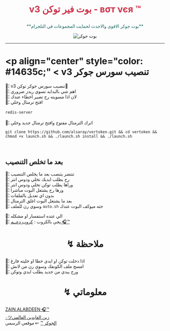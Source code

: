 ﻿# <p align="center" style="color:#cb3349" > v3 بوت فير توكن - вσт νєя ™

 <p align="center" style="color: #14635c;" > **بوت جوكر الاقوى والاحدث لحمايت المجموعات في التلجرام**

<p align="center"><img src="جوكر.pna" alt="بوت جوكر" title="بوت جوكر">

***

# <p align="center" style="color: #14635c;" < v3 تنصيب سورس جوكر 
💢¦ v3 تنصيب سورس جوكر توكن💯
<br>💢¦ اهم شي بالبدايه تسوي ريدز ضروري
<br>💢¦ لان اذا مسويته رح تصير اخطاء عندك
<br>💢¦ افتح ترمنال وخلي
<br><br>     `redis-server`<br>
<br>💢¦ اترك الترمنال مفتوح وافتح ترمنال جديد وخلي
<br>

`git clone https://github.com/alsaray/vertoken.git && cd vertoken && chmod +x launch.sh && ./launch.sh install && ./launch.sh`



<br>

## بعد ما تخلص التنصيب 


💢¦ تنتضر يتنصب بعد ما يخلص التنصيب
<br>💢¦ رح يطلب ايديك تخلي ودوس انتر
<br>💢¦ وراها يطلب توكن تخلي ودوس انتر
<br>💢¦ ورها رح يشتغل البوت مباشرا
<br>💢¦ بدون اي تعديل بالملفات
<br>💢¦ بعد ما يشتغل البوت اغلق الترمنال
<br>💢¦ وسوي رن للملف `auto.sh` حته ميوكف البوت عندك

💢¦ الي عنده استفسار او مشكله <br>
💢¦  يجي بالكروب : [كروب دعــم 🎧™](https://telegram.me/Lordzain)<br>

# <p align="center"> ↯ ملاحظة 

💢¦ اذا دخلت توكن او ايدي خطا او خليته فارغ
<br>
💢¦ امسح ملف الكونفك وسوي رن من لانش
<br>
💢¦ ورح يبدي من جديد يطلب ايدي وتوكن

# <p align="center"> ↯ معلوماتي 

  [ZAIN.ALABDEEN 🎧™](https://telegram.me/TH3LEDR) <br>
  [٠ツزين العابدين العالمي](https://telegram.me/AL_RAKN) <br>
  [الجوكر ™](https://telegram.me/llJOKERll) ↜ موقعي الرسمي 
